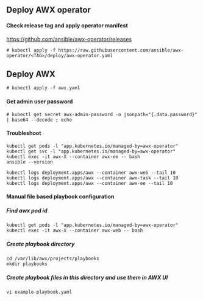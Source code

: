 ## Deploy AWX operator

#### Check release tag and apply operator manifest
https://github.com/ansible/awx-operator/releases
```
# kubectl apply -f https://raw.githubusercontent.com/ansible/awx-operator/<TAG>/deploy/awx-operator.yaml
```

## Deploy AWX
```
# kubectl apply -f awx.yaml
```
#### Get admin user password
```
# kubectl get secret awx-admin-password -o jsonpath="{.data.password}" | base64 --decode ; echo
```

#### Troubleshoot
```
kubectl get pods -l "app.kubernetes.io/managed-by=awx-operator"
kubectl get svc -l "app.kubernetes.io/managed-by=awx-operator"
kubectl exec -it awx-X --container awx-ee -- bash
ansible --version

kubectl logs deployment.apps/awx --container awx-web --tail 10
kubectl logs deployment.apps/awx --container awx-task --tail 10
kubectl logs deployment.apps/awx --container awx-ee --tail 10
```

#### Manual file based playbook configuration
##### Find awx pod id
```
kubectl get pods -l "app.kubernetes.io/managed-by=awx-operator"
kubectl exec -it awx-X --container awx-web -- bash
```
##### Create playbook directory
```
cd /var/lib/awx/projects/playbooks
mkdir playbooks
```
##### Create playbook files in this directory and use them in AWX UI
```
vi example-playbook.yaml
```
